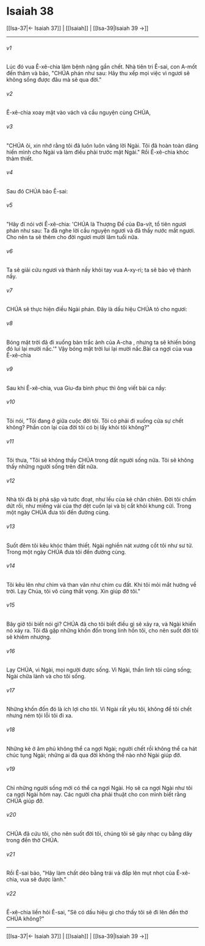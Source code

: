# Isaiah 38

[[Isa-37|← Isaiah 37]] | [[Isaiah]] | [[Isa-39|Isaiah 39 →]]
***



###### v1 
Lúc đó vua Ê-xê-chia lâm bệnh nặng gần chết. Nhà tiên tri Ê-sai, con A-mốt đến thăm và bảo, "CHÚA phán như sau: Hãy thu xếp mọi việc vì ngươi sẽ không sống được đâu mà sẽ qua đời." 

###### v2 
Ê-xê-chia xoay mặt vào vách và cầu nguyện cùng CHÚA, 

###### v3 
"CHÚA ôi, xin nhớ rằng tôi đã luôn luôn vâng lời Ngài. Tôi đã hoàn toàn dâng hiến mình cho Ngài và làm điều phải trước mặt Ngài." Rồi Ê-xê-chia khóc thảm thiết. 

###### v4 
Sau đó CHÚA bảo Ê-sai: 

###### v5 
"Hãy đi nói với Ê-xê-chia: 'CHÚA là Thượng Đế của Đa-vít, tổ tiên ngươi phán như sau: Ta đã nghe lời cầu nguyện ngươi và đã thấy nước mắt ngươi. Cho nên ta sẽ thêm cho đời ngươi mười lăm tuổi nữa. 

###### v6 
Ta sẽ giải cứu ngươi và thành nầy khỏi tay vua A-xy-ri; ta sẽ bảo vệ thành nầy. 

###### v7 
CHÚA sẽ thực hiện điều Ngài phán. Đây là dấu hiệu CHÚA tỏ cho ngươi: 

###### v8 
Bóng mặt trời đã đi xuống bàn trắc ảnh của A-cha , nhưng ta sẽ khiến bóng đó lui lại mười nấc.'" Vậy bóng mặt trời lui lại mười nấc.Bài ca ngợi của vua Ê-xê-chia 

###### v9 
Sau khi Ê-xê-chia, vua Giu-đa bình phục thì ông viết bài ca nầy: 

###### v10 
Tôi nói, "Tôi đang ở giữa cuộc đời tôi. Tôi có phải đi xuống cửa sự chết không? Phần còn lại của đời tôi có bị lấy khỏi tôi không?" 

###### v11 
Tôi thưa, "Tôi sẽ không thấy CHÚA trong đất người sống nữa. Tôi sẽ không thấy những người sống trên đất nữa. 

###### v12 
Nhà tôi đã bị phá sập và tước đoạt, như lều của kẻ chăn chiên. Đời tôi chấm dứt rồi, như miếng vải của thợ dệt cuốn lại và bị cắt khỏi khung cửi. Trong một ngày CHÚA đưa tôi đến đường cùng. 

###### v13 
Suốt đêm tôi kêu khóc thảm thiết. Ngài nghiền nát xương cốt tôi như sư tử. Trong một ngày CHÚA đưa tôi đến đường cùng. 

###### v14 
Tôi kêu lên như chim và than vãn như chim cu đất. Khi tôi mỏi mắt hướng về trời. Lạy Chúa, tôi vô cùng thất vọng. Xin giúp đỡ tôi." 

###### v15 
Bây giờ tôi biết nói gì? CHÚA đã cho tôi biết điều gì sẽ xảy ra, và Ngài khiến nó xảy ra. Tôi đã gặp những khốn đốn trong linh hồn tôi, cho nên suốt đời tôi sẽ khiêm nhượng. 

###### v16 
Lạy CHÚA, vì Ngài, mọi người được sống. Vì Ngài, thần linh tôi cũng sống; Ngài chữa lành và cho tôi sống. 

###### v17 
Những khốn đốn đó là ích lợi cho tôi. Vì Ngài rất yêu tôi, không để tôi chết nhưng ném tội lỗi tôi đi xa. 

###### v18 
Những kẻ ở âm phủ không thể ca ngợi Ngài; người chết rồi không thể ca hát chúc tụng Ngài; những ai đã qua đời không thể nào nhờ Ngài giúp đỡ. 

###### v19 
Chỉ những người sống mới có thể ca ngợi Ngài. Họ sẽ ca ngợi Ngài như tôi ca ngợi Ngài hôm nay. Các người cha phải thuật cho con mình biết rằng CHÚA giúp đỡ. 

###### v20 
CHÚA đã cứu tôi, cho nên suốt đời tôi, chúng tôi sẽ gảy nhạc cụ bằng dây trong đền thờ CHÚA. 

###### v21 
Rồi Ê-sai bảo, "Hãy làm chất dẻo bằng trái vả đắp lên mụt nhọt của Ê-xê-chia, vua sẽ được lành." 

###### v22 
Ê-xê-chia liền hỏi Ê-sai, "Sẽ có dấu hiệu gì cho thấy tôi sẽ đi lên đền thờ CHÚA không?"

***
[[Isa-37|← Isaiah 37]] | [[Isaiah]] | [[Isa-39|Isaiah 39 →]]
